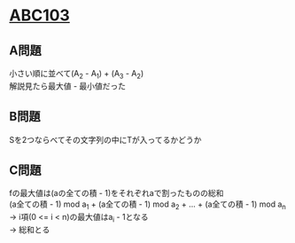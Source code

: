 # [ABC103](https://beta.atcoder.jp/contests/abc103)  
  
## A問題  
小さい順に並べて(A<sub>2</sub> - A<sub>1</sub>) + (A<sub>3</sub> - A<sub>2</sub>)  
解説見たら最大値 - 最小値だった  
  
## B問題  
Sを2つならべてその文字列の中にTが入ってるかどうか  
  
## C問題  
fの最大値は(aの全ての積 - 1)をそれぞれaで割ったものの総和  
(a全ての積 - 1) mod a<sub>1</sub> + (a全ての積 - 1) mod a<sub>2</sub> + ... + (a全ての積 - 1) mod a<sub>n</sub>  
→ i項(0 <= i < n)の最大値はa<sub>i</sub> - 1となる  
→ 総和とる  
